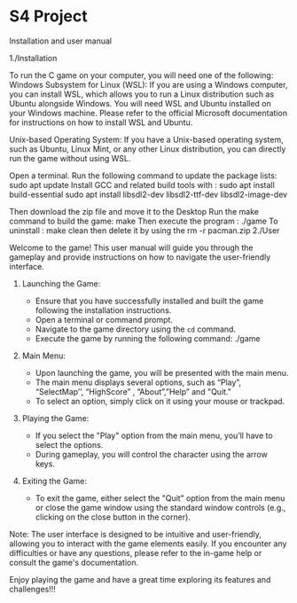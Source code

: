# S4 Project

Installation and user manual

1./Installation

  To run the C game on your computer, you will need one of the following:
Windows Subsystem for Linux (WSL):
If you are using a Windows computer, you can install WSL, which allows you to run a Linux distribution such as Ubuntu alongside Windows. You will need WSL and Ubuntu installed on your Windows machine. Please refer to the official Microsoft documentation for instructions on how to install WSL and Ubuntu.

Unix-based Operating System:
If you have a Unix-based operating system, such as Ubuntu, Linux Mint, or any other Linux  distribution, you can directly run the game without using WSL.

Open a terminal.
Run the following command to update the package lists:  sudo apt update
Install GCC and related build tools with : 
sudo apt install build-essential
sudo apt install libsdl2-dev libsdl2-ttf-dev libsdl2-image-dev

Then download the zip file and move it to the Desktop
Run the make command to build the game:  make
Then execute the program : ./game
To uninstall : make clean then delete it by using the rm -r pacman.zip
2./User

Welcome to the game! This user manual will guide you through the gameplay and provide instructions on how to navigate the user-friendly interface.

1. Launching the Game:
   - Ensure that you have successfully installed and built the game following the installation instructions.
   - Open a terminal or command prompt.
   - Navigate to the game directory using the `cd` command.
   - Execute the game by running the following command: ./game
 
2. Main Menu:
   - Upon launching the game, you will be presented with the main menu.
   - The main menu displays several options, such as “Play”, “SelectMap’’, “HighScore” , ”About”,”Help”  and "Quit."
   - To select an option, simply click on it using your mouse or trackpad. 

3. Playing the Game:
   - If you select the "Play" option from the main menu, you’ll have to select the options.
   - During gameplay, you will control the character using the arrow keys.

4. Exiting the Game:
   - To exit the game, either select the "Quit" option from the main menu or close the game window using the standard window controls (e.g., clicking on the close button in the corner).

Note: The user interface is designed to be intuitive and user-friendly, allowing you to interact with the game elements easily. If you encounter any difficulties or have any questions, please refer to the in-game help or consult the game's documentation.

Enjoy playing the game and have a great time exploring its features and challenges!!!




